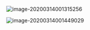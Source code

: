 ![image-20200314001315256](C:\Users\gosto\AppData\Roaming\Typora\typora-user-images\image-20200314001315256.png)

![image-20200314001449029](.\image-20200314001449029.png)